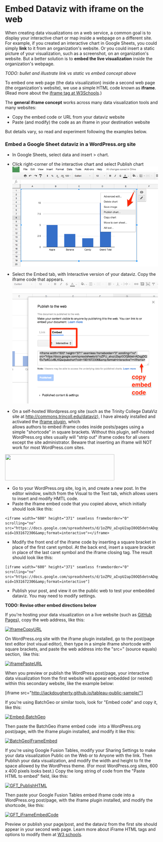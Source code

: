# Embed Dataviz with iframe on the web

When creating data visualizations on a web service, a common goal is to display your interactive chart or map inside a webpage on a different site. For example, if you created an interactive chart in Google Sheets, you could simply **link** to it from an organization's website. Or you could insert a static picture of your visualization, such as a screenshot, on an organization's website. But a better solution is to **embed the live visualization** inside the organization's webpage.

*TODO: bullet and illustrate link vs static vs embed concept above*

To embed one web page (the data visualization) inside a second web page (the organization's website), we use a simple HTML code known as **iframe**. (Read more about the <a href="http://www.w3schools.com/tags/tag_iframe.asp" target="_blank">ifram</a><a href="http://www.w3schools.com/tags/tag_iframe.asp" target="_blank">e tag at W3Schools</a>.)

The **general iframe concept** works across many data visualization tools and many websites:
- Copy the embed code or URL from your dataviz website
- Paste (and modify) the code as an iframe in your destination website

But details vary, so read and experiment following the examples below.

### Embed a Google Sheet dataviz in a WordPress.org site

- In Google Sheets, select data and insert > chart.
- Click right-corner of the interactive chart and select Publish chart
![](GoogleSheets-publish-chart.png)

- Select the Embed tab, with Interactive version of your dataviz. Copy the iframe code that appears.
![](GoogleSheets-embed-chart.png)

- On a self-hosted Wordpress.org site (such as the Trinity College DataViz site at http://commons.trincoll.edu/dataviz), I have already installed and activated the [iframe plugin](http://wordpress.org/plugins/iframe/), which  
allows authors to embed iframe codes inside posts/pages using a simple "shortcode" in square brackets. Without this plugin, self-hosted WordPress.org sites usually will "strip out" iframe codes for all users except the site administrator. Beware that inserting an iframe will NOT work for most WordPress.com sites.

<a href="http://commons.trincoll.edu/jackdougherty/files/2012/11/PluginActiveIFrame.jpg"><img alt="" src="http://commons.trincoll.edu/jackdougherty/files/2012/11/PluginActiveIFrame.jpg" width="360" height="86" /></a>

- Go to your WordPress.org site, log in, and create a new post. In the editor window, switch from the Visual to the Text tab, which allows users to insert and modify HMTL code. 
- Paste the iframe embed code that you copied above, which initially should look like this:

```
<iframe width="600" height="371" seamless frameborder="0" scrolling="no" src="https://docs.google.com/spreadsheets/d/1oZPU_aIvpU2apI0OQ5detnADqgDQf0v7a4OJvl6LKQw/pubchart?oid=1931672306&amp;format=interactive"></iframe>

```
- Modify the front end of the iframe code by inserting a square bracket in place of the first caret symbol. At the back end, insert a square bracket in place of the last caret symbol and the iframe closing tag. The result should look like this:

```
[iframe width="600" height="371" seamless frameborder="0" scrolling="no" src="https://docs.google.com/spreadsheets/d/1oZPU_aIvpU2apI0OQ5detnADqgDQf0v7a4OJvl6LKQw/pubchart?oid=1931672306&amp;format=interactive"]
```

- Publish your post, and view it on the public web to test your embedded dataviz. You may need to modify settings.




**TODO: Revise other embed directions below**



If you're hosting your data visualization on a live website (such as <a href="http://epress.trincoll.edu/dataviz/chapter/host-html-github/" target="_blank">GitHub Pages</a>), copy the web address, like this:

<a href="http://epress.trincoll.edu/dataviz/wp-content/uploads/sites/11/2014/02/IframeCopyURL.jpg"><img class="aligncenter size-full wp-image-255" alt="IframeCopyURL" src="http://epress.trincoll.edu/dataviz/wp-content/uploads/sites/11/2014/02/IframeCopyURL.jpg" width="600" height="185" /></a>

On WordPress.org site with the iframe plugin installed, go to the post/page text editor (not visual editor), then type in a simple iframe shortcode with square brackets, and paste the web address into the "src=" (source equals) section,  like this:

<a href="http://epress.trincoll.edu/dataviz/wp-content/uploads/sites/11/2014/02/iframePasteURL.jpg"><img class="aligncenter size-full wp-image-256" alt="iframePasteURL" src="http://epress.trincoll.edu/dataviz/wp-content/uploads/sites/11/2014/02/iframePasteURL.jpg" width="589" height="219" /></a>

When you preview or publish the WordPress post/page, your interactive data visualization from the first website will appear embedded (or nested) within this secondary website, like the example below:

[iframe src="http://jackdougherty.github.io/tableau-public-sample/"]

If you're using BatchGeo or similar tools, look for "Embed code" and copy it, like this:

<a href="http://epress.trincoll.edu/dataviz/wp-content/uploads/sites/11/2014/02/Embed-BatchGeo.png"><img class="aligncenter size-full wp-image-47" alt="Embed-BatchGeo" src="http://epress.trincoll.edu/dataviz/wp-content/uploads/sites/11/2014/02/Embed-BatchGeo.png" width="436" height="82" /></a>

Then paste the BatchGeo iframe embed code  into a WordPress.org post/page, with the iframe plugin installed, and modify it like this:

<a href="http://epress.trincoll.edu/dataviz/wp-content/uploads/sites/11/2014/02/BatchGeoIFrameEmbed.png"><img class="aligncenter size-full wp-image-48" alt="BatchGeoIFrameEmbed" src="http://epress.trincoll.edu/dataviz/wp-content/uploads/sites/11/2014/02/BatchGeoIFrameEmbed.png" width="559" height="399" /></a>

If you're using Google Fusion Tables, modify your Sharing Settings to make your data visualization Public on the Web or to Anyone with the link. Then Publish your data visualization, and modify the width and height to fit the space allowed by the WordPress theme. (For most WordPress.org sites, 600 x 400 pixels looks best.) Copy the long string of code from the "Paste HTML to embed" field, like this:

<a href="http://commons.trincoll.edu/jackdougherty/files/2013/10/GFT_PublishHTML.png"><img alt="GFT_PublishHTML" src="http://commons.trincoll.edu/jackdougherty/files/2013/10/GFT_PublishHTML.png" width="436" height="306" /></a>

Then paste your Google Fusion Tables embed iframe code into a WordPress.org post/page, with the iframe plugin installed, and modify the shortcode, like this:

<a href="http://commons.trincoll.edu/jackdougherty/files/2013/10/GFT_iFrameEmbedCode.png"><img alt="GFT_iFrameEmbedCode" src="http://commons.trincoll.edu/jackdougherty/files/2013/10/GFT_iFrameEmbedCode.png" width="599" height="449" /></a>

Preview or publish your page/post, and the dataviz from the first site should appear in your second web page. Learn more about iFrame HTML tags and options to modify them at <a href="http://www.w3schools.com/html/html_iframe.asp" target="_blank">W3 schools</a>.
